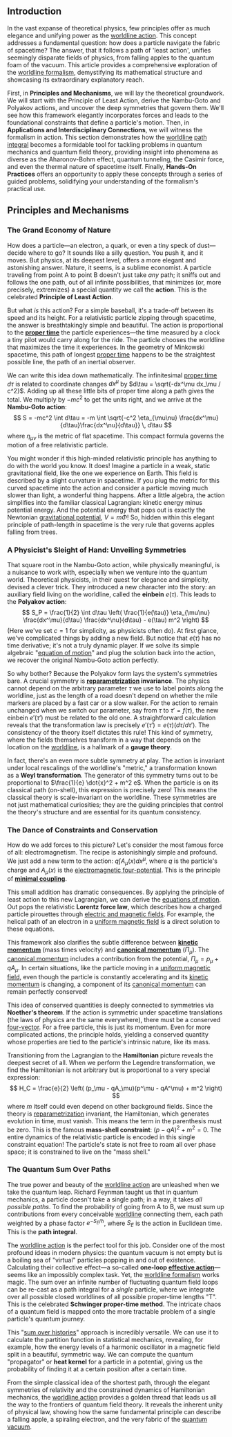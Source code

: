 ## Introduction
In the vast expanse of theoretical physics, few principles offer as much elegance and unifying power as the [worldline action](@article_id:160167). This concept addresses a fundamental question: how does a particle navigate the fabric of spacetime? The answer, that it follows a path of 'least action', unifies seemingly disparate fields of physics, from falling apples to the quantum foam of the vacuum. This article provides a comprehensive exploration of the [worldline formalism](@article_id:190689), demystifying its mathematical structure and showcasing its extraordinary explanatory reach.

First, in **Principles and Mechanisms**, we will lay the theoretical groundwork. We will start with the Principle of Least Action, derive the Nambu-Goto and Polyakov actions, and uncover the deep symmetries that govern them. We'll see how this framework elegantly incorporates forces and leads to the foundational constraints that define a particle's motion. Then, in **Applications and Interdisciplinary Connections**, we will witness the formalism in action. This section demonstrates how the [worldline](@article_id:198542) [path integral](@article_id:142682) becomes a formidable tool for tackling problems in quantum mechanics and quantum field theory, providing insight into phenomena as diverse as the Aharonov-Bohm effect, quantum tunneling, the Casimir force, and even the thermal nature of spacetime itself. Finally, **Hands-On Practices** offers an opportunity to apply these concepts through a series of guided problems, solidifying your understanding of the formalism's practical use.

## Principles and Mechanisms

### The Grand Economy of Nature

How does a particle—an electron, a quark, or even a tiny speck of dust—decide where to go? It sounds like a silly question. You push it, and it moves. But physics, at its deepest level, offers a more elegant and astonishing answer. Nature, it seems, is a sublime economist. A particle traveling from point A to point B doesn't just take *any* path; it sniffs out and follows the one path, out of all infinite possibilities, that minimizes (or, more precisely, extremizes) a special quantity we call the **action**. This is the celebrated **Principle of Least Action**.

But what *is* this action? For a simple baseball, it's a trade-off between its speed and its height. For a relativistic particle zipping through spacetime, the answer is breathtakingly simple and beautiful. The action is proportional to the **[proper time](@article_id:191630)** the particle experiences—the time measured by a clock a tiny pilot would carry along for the ride. The particle chooses the worldline that maximizes the time it experiences. In the geometry of Minkowski spacetime, this path of longest [proper time](@article_id:191630) happens to be the straightest possible line, the path of an inertial observer.

We can write this idea down mathematically. The infinitesimal [proper time](@article_id:191630) $d\tau$ is related to coordinate changes $dx^\mu$ by $d\tau = \sqrt{-dx^\mu dx_\mu / c^2}$. Adding up all these little bits of proper time along a path gives the total. We multiply by $-mc^2$ to get the units right, and we arrive at the **Nambu-Goto action**:
$$
S = -mc^2 \int d\tau = -m \int \sqrt{-c^2 \eta_{\mu\nu} \frac{dx^\mu}{d\tau}\frac{dx^\nu}{d\tau}} \, d\tau
$$
where $\eta_{\mu\nu}$ is the metric of flat spacetime. This compact formula governs the motion of a free relativistic particle.

You might wonder if this high-minded relativistic principle has anything to do with the world you know. It does! Imagine a particle in a weak, static gravitational field, like the one we experience on Earth. This field is described by a slight curvature in spacetime. If you plug the metric for this curved spacetime into the action and consider a particle moving much slower than light, a wonderful thing happens. After a little algebra, the action simplifies into the familiar classical Lagrangian: kinetic energy minus potential energy. And the potential energy that pops out is exactly the Newtonian [gravitational potential](@article_id:159884), $V = m\Phi$! So, hidden within this elegant principle of path-length in spacetime is the very rule that governs apples falling from trees.

### A Physicist's Sleight of Hand: Unveiling Symmetries

That square root in the Nambu-Goto action, while physically meaningful, is a nuisance to work with, especially when we venture into the quantum world. Theoretical physicists, in their quest for elegance and simplicity, devised a clever trick. They introduced a new character into the story: an auxiliary field living on the worldline, called the **einbein** $e(\tau)$. This leads to the **Polyakov action**:
$$
S_P = \frac{1}{2} \int d\tau \left( \frac{1}{e(\tau)} \eta_{\mu\nu} \frac{dx^\mu}{d\tau} \frac{dx^\nu}{d\tau} - e(\tau) m^2 \right)
$$
(Here we've set $c=1$ for simplicity, as physicists often do). At first glance, we've complicated things by adding a new field. But notice that $e(\tau)$ has no time derivative; it's not a truly dynamic player. If we solve its simple algebraic "[equation of motion](@article_id:263792)" and plug the solution back into the action, we recover the original Nambu-Goto action perfectly.

So why bother? Because the Polyakov form lays the system's symmetries bare. A crucial symmetry is **[reparametrization](@article_id:175910) invariance**. The physics cannot depend on the arbitrary parameter $\tau$ we use to label points along the worldline, just as the length of a road doesn't depend on whether the mile markers are placed by a fast car or a slow walker. For the action to remain unchanged when we switch our parameter, say from $\tau$ to $\tau' = f(\tau)$, the new einbein $e'(\tau')$ must be related to the old one. A straightforward calculation reveals that the transformation law is precisely $e'(\tau') = e(\tau) (d\tau/d\tau')$. The consistency of the theory itself dictates this rule! This kind of symmetry, where the fields themselves transform in a way that depends on the location on the [worldline](@article_id:198542), is a hallmark of a **gauge theory**.

In fact, there's an even more subtle symmetry at play. The action is invariant under local rescalings of the worldline's "metric," a transformation known as a **Weyl transformation**. The generator of this symmetry turns out to be proportional to $\frac{1}{e} \dot{x}^2 + m^2 e$. When the particle is on its classical path (on-shell), this expression is precisely zero! This means the classical theory is scale-invariant on the worldline. These symmetries are not just mathematical curiosities; they are the guiding principles that control the theory's structure and are essential for its quantum consistency.

### The Dance of Constraints and Conservation

How do we add forces to this picture? Let's consider the most famous force of all: electromagnetism. The recipe is astonishingly simple and profound. We just add a new term to the action: $q \int A_\mu(x) dx^\mu$, where $q$ is the particle's charge and $A_\mu(x)$ is the [electromagnetic four-potential](@article_id:263563). This is the principle of **[minimal coupling](@article_id:147732)**.

This small addition has dramatic consequences. By applying the principle of least action to this new Lagrangian, we can derive the [equations of motion](@article_id:170226). Out pops the relativistic **Lorentz force law**, which describes how a charged particle pirouettes through [electric and magnetic fields](@article_id:260853). For example, the helical path of an electron in a [uniform magnetic field](@article_id:263323) is a direct solution to these equations.

This framework also clarifies the subtle difference between **[kinetic momentum](@article_id:154336)** (mass times velocity) and **[canonical momentum](@article_id:154657)** ($\Pi_\mu$). The [canonical momentum](@article_id:154657) includes a contribution from the potential, $\Pi_\mu = p_\mu + qA_\mu$. In certain situations, like the particle moving in a [uniform magnetic field](@article_id:263323), even though the particle is constantly accelerating and its [kinetic momentum](@article_id:154336) is changing, a component of its [canonical momentum](@article_id:154657) can remain perfectly conserved!

This idea of conserved quantities is deeply connected to symmetries via **Noether's theorem**. If the action is symmetric under spacetime translations (the laws of physics are the same everywhere), there must be a conserved [four-vector](@article_id:159767). For a free particle, this is just its momentum. Even for more complicated actions, the principle holds, yielding a conserved quantity whose properties are tied to the particle's intrinsic nature, like its mass.

Transitioning from the Lagrangian to the **Hamiltonian** picture reveals the deepest secret of all. When we perform the Legendre transformation, we find the Hamiltonian is not arbitrary but is proportional to a very special expression:
$$
H_C = \frac{e}{2} \left( (p_\mu - qA_\mu)(p^\mu - qA^\mu) + m^2 \right)
$$
where $m$ itself could even depend on other background fields. Since the theory is [reparametrization](@article_id:175910) invariant, the Hamiltonian, which generates evolution in time, must vanish. This means the term in the parenthesis must be zero. This is the famous **mass-shell constraint**: $(p-qA)^2 + m^2 = 0$. The entire dynamics of the relativistic particle is encoded in this single constraint equation! The particle's state is not free to roam all over phase space; it is constrained to live on the "mass shell."

### The Quantum Sum Over Paths

The true power and beauty of the [worldline action](@article_id:160167) are unleashed when we take the quantum leap. Richard Feynman taught us that in quantum mechanics, a particle doesn't take a single path; in a way, it takes *all possible paths*. To find the probability of going from A to B, we must sum up contributions from every conceivable [worldline](@article_id:198542) connecting them, each path weighted by a phase factor $e^{-S_E / \hbar}$, where $S_E$ is the action in Euclidean time. This is the **path integral**.

The [worldline action](@article_id:160167) is the perfect tool for this job. Consider one of the most profound ideas in modern physics: the quantum vacuum is not empty but is a boiling sea of "virtual" particles popping in and out of existence. Calculating their collective effect—a so-called **one-loop [effective action](@article_id:145286)**—seems like an impossibly complex task. Yet, the [worldline formalism](@article_id:190689) works magic. The sum over an infinite number of fluctuating quantum field loops can be re-cast as a path integral for a *single* particle, where we integrate over all possible closed worldlines of all possible proper-time lengths "T". This is the celebrated **Schwinger proper-time method**. The intricate chaos of a quantum field is mapped onto the more tractable problem of a single particle's quantum journey.

This "[sum over histories](@article_id:156207)" approach is incredibly versatile. We can use it to calculate the partition function in statistical mechanics, revealing, for example, how the energy levels of a harmonic oscillator in a magnetic field split in a beautiful, symmetric way. We can compute the quantum "propagator" or **heat kernel** for a particle in a potential, giving us the probability of finding it at a certain position after a certain time.

From the simple classical idea of the shortest path, through the elegant symmetries of relativity and the constrained dynamics of Hamiltonian mechanics, the [worldline action](@article_id:160167) provides a golden thread that leads us all the way to the frontiers of quantum field theory. It reveals the inherent unity of physical law, showing how the same fundamental principle can describe a falling apple, a spiraling electron, and the very fabric of the [quantum vacuum](@article_id:155087).